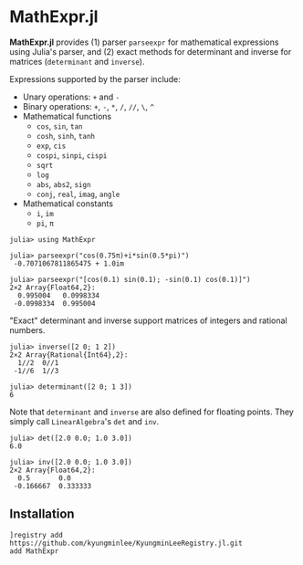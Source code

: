 # MathExpr.jl

**MathExpr.jl** provides (1) parser `parseexpr` for mathematical expressions using Julia's parser, and (2) exact methods for determinant and inverse for matrices (`determinant` and `inverse`).

Expressions supported by the parser include:
- Unary operations: `+` and `-`
- Binary operations: `+`, `-`, `*`, `/`, `//`, `\`, `^`
- Mathematical functions
  - `cos`, `sin`, `tan`
  - `cosh`, `sinh`, `tanh`
  - `exp`, `cis`
  - `cospi`, `sinpi`, `cispi`
  - `sqrt`
  - `log`
  - `abs`, `abs2`, `sign`
  - `conj`, `real`, `imag`, `angle`
- Mathematical constants
  - `i`, `im`
  - `pi`, `π`

```julia-repl
julia> using MathExpr

julia> parseexpr("cos(0.75π)+i*sin(0.5*pi)")
 -0.7071067811865475 + 1.0im

julia> parseexpr("[cos(0.1) sin(0.1); -sin(0.1) cos(0.1)]")
2×2 Array{Float64,2}:
  0.995004   0.0998334
 -0.0998334  0.995004
```

"Exact" determinant and inverse support matrices of integers and rational numbers.

```julia-repl
julia> inverse([2 0; 1 2])
2×2 Array{Rational{Int64},2}:
  1//2  0//1
 -1//6  1//3

julia> determinant([2 0; 1 3])
6
```

Note that `determinant` and `inverse` are also defined for floating points. They simply call `LinearAlgebra`'s `det` and `inv`.

```julia-repl
julia> det([2.0 0.0; 1.0 3.0])
6.0

julia> inv([2.0 0.0; 1.0 3.0])
2×2 Array{Float64,2}:
  0.5       0.0
 -0.166667  0.333333
```

## Installation

```julia-repl
]registry add https://github.com/kyungminlee/KyungminLeeRegistry.jl.git
add MathExpr
```
